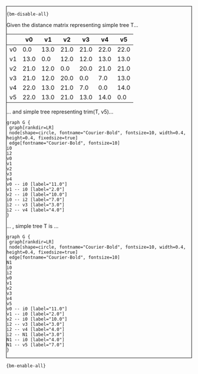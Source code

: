 <div style="border:1px solid black;">

`{bm-disable-all}`

Given the distance matrix representing simple tree T...

<table>
<thead><tr>
<th></th>
<th>v0</th>
<th>v1</th>
<th>v2</th>
<th>v3</th>
<th>v4</th>
<th>v5</th>
</tr></thead>
<tbody>
<tr>
<td>v0</td>
<td>0.0</td>
<td>13.0</td>
<td>21.0</td>
<td>21.0</td>
<td>22.0</td>
<td>22.0</td>
</tr>
<tr>
<td>v1</td>
<td>13.0</td>
<td>0.0</td>
<td>12.0</td>
<td>12.0</td>
<td>13.0</td>
<td>13.0</td>
</tr>
<tr>
<td>v2</td>
<td>21.0</td>
<td>12.0</td>
<td>0.0</td>
<td>20.0</td>
<td>21.0</td>
<td>21.0</td>
</tr>
<tr>
<td>v3</td>
<td>21.0</td>
<td>12.0</td>
<td>20.0</td>
<td>0.0</td>
<td>7.0</td>
<td>13.0</td>
</tr>
<tr>
<td>v4</td>
<td>22.0</td>
<td>13.0</td>
<td>21.0</td>
<td>7.0</td>
<td>0.0</td>
<td>14.0</td>
</tr>
<tr>
<td>v5</td>
<td>22.0</td>
<td>13.0</td>
<td>21.0</td>
<td>13.0</td>
<td>14.0</td>
<td>0.0</td>
</tr>
</tbody>
</table>

... and simple tree representing trim(T, v5)...

```{dot}
graph G {
 graph[rankdir=LR]
 node[shape=circle, fontname="Courier-Bold", fontsize=10, width=0.4, height=0.4, fixedsize=true]
 edge[fontname="Courier-Bold", fontsize=10]
i0
i2
v0
v1
v2
v3
v4
v0 -- i0 [label="11.0"]
v1 -- i0 [label="2.0"]
v2 -- i0 [label="10.0"]
i0 -- i2 [label="7.0"]
i2 -- v3 [label="3.0"]
i2 -- v4 [label="4.0"]
}
```

... , simple tree T is ...


```{dot}
graph G {
 graph[rankdir=LR]
 node[shape=circle, fontname="Courier-Bold", fontsize=10, width=0.4, height=0.4, fixedsize=true]
 edge[fontname="Courier-Bold", fontsize=10]
N1
i0
i2
v0
v1
v2
v3
v4
v5
v0 -- i0 [label="11.0"]
v1 -- i0 [label="2.0"]
v2 -- i0 [label="10.0"]
i2 -- v3 [label="3.0"]
i2 -- v4 [label="4.0"]
i2 -- N1 [label="3.0"]
N1 -- i0 [label="4.0"]
N1 -- v5 [label="7.0"]
}
```

</div>

`{bm-enable-all}`


